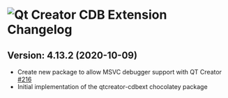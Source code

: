 # ![Qt Creator CDB Extension Changelog](https://img.shields.io/badge/Qt%20Creator%20CDB%20Extension-Package%20Changelog-blue.svg?style=for-the-badge)

## Version: 4.13.2 (2020-10-09)

- Create new package to allow MSVC debugger support with QT Creator [#216](https://github.com/AdmiringWorm/chocolatey-packages/issues/216)
- Initial implementation of the qtcreator-cdbext chocolatey package
